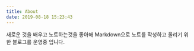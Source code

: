 ```yaml
---
title: About
date: 2019-08-18 15:23:43
---
```

새로운 것을 배우고 노트하는것을 좋아해 Markdown으로 노트를 작성하고 올리기 위한 블로그를 운영중 입니다.